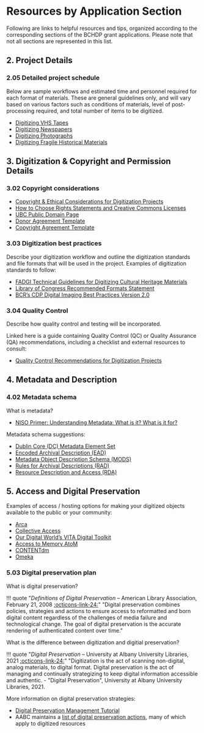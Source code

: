 # Resources by Application Section
Following are links to helpful resources and tips, organized according to the corresponding sections of the BCHDP grant applications. Please note that not all sections are represented in this list.
## 2. Project Details
### 2.05 Detailed project schedule
Below are sample workflows and estimated time and personnel required for each format of materials. These are general guidelines only, and will vary based on various factors such as conditions of materials, level of post-processing required, and total number of items to be digitized.

- [Digitizing VHS Tapes](https://1sfu-my.sharepoint.com/:w:/g/personal/offceln_sfu_ca/EWnoBRR2GTpBlWlVNpv4w9IBL5OUeyGcXwVMcMqNxtzKKQ?e=Q3mPAb)
- [Digitizing Newspapers](https://1sfu-my.sharepoint.com/:w:/g/personal/offceln_sfu_ca/ER-3SIJ4sPpPgRPPvla-NssB77m1nwjjS4V379tpuENrZg?e=0Xi0vN)
- [Digitizing Photographs](https://1sfu-my.sharepoint.com/:w:/g/personal/offceln_sfu_ca/EdVhwe-KycJOr8HUMphX0RIBCv9UPZtUP_NFtQL7ir6xUg?e=Frch17)
- [Digitizing Fragile Historical Materials](https://1sfu-my.sharepoint.com/:w:/g/personal/offceln_sfu_ca/EYuGEUQm2WFOgKvdmpLrJCgBMkXltOv70fOOOrPYeaPRFQ?e=cUv0T6)

## 3. Digitization & Copyright and Permission Details
### 3.02 Copyright considerations

- [Copyright & Ethical Considerations for Digitization Projects](https://1sfu-my.sharepoint.com/:w:/g/personal/offceln_sfu_ca/EWX8doBbm_ZNh_R63_FTfUwB34Lf7Y4BSioDSdZ2IkEAZg?e=Q4sWoe)
- [How to Choose Rights Statements and Creative Commons Licenses](https://1sfu-my.sharepoint.com/:w:/g/personal/offceln_sfu_ca/EXsVv05CfEhLtqQg077Q4vYBkz4lUfK_f-gb8B3AN_F7AQ?e=zFBJrD)
- [UBC Public Domain Page](https://copyright.ubc.ca/public-domain/)
- [Donor Agreement Template](https://bchdp.bcelnapps.ca/sites/default/files/2022-08/DonorAgreementTemplate_2022.docx)
- [Copyright Agreement Template](https://bchdp.bcelnapps.ca/sites/default/files/2022-08/CopyrightAgreementTemplate_2022.docx)

### 3.03 Digitization best practices
Describe your digitization workflow and outline the digitization standards and file formats that will be used in the project.
Examples of digitization standards to follow:

- [FADGI Technical Guidelines for Digitizing Cultural Heritage Materials](https://www.digitizationguidelines.gov/guidelines/digitize-technical.html)
- [Library of Congress Recommended Formats Statement](https://www.loc.gov/preservation/resources/rfs/)
- [BCR’s CDP Digital Imaging Best Practices Version 2.0](https://sustainableheritagenetwork.org/digital-heritage/bcrs-collaborative-digitization-program-digital-imaging-best-practices-version-20)

### 3.04 Quality Control
Describe how quality control and testing will be incorporated.

Linked here is a guide containing Quality Control (QC) or Quality Assurance (QA) recommendations, including a checklist and external resources to consult:

- [Quality Control Recommendations for Digitization Projects](https://1sfu-my.sharepoint.com/:w:/g/personal/offceln_sfu_ca/EUtF-SWvQh1LoMmcd3ojSIQBLj6WaL8BLNarwODckXbmsg?e=raSOBZ)

## 4. Metadata and Description
### 4.02 Metadata schema
What is metadata?

- [NISO Primer: Understanding Metadata: What is it? What is it for?](https://www.niso.org/publications/understanding-metadata-2017)

Metadata schema suggestions:

- [Dublin Core (DC) Metadata Element Set](http://dublincore.org/documents/dces/)
- [Encoded Archival Description (EAD)](https://www.loc.gov/ead/)
- [Metadata Object Description Schema (MODS)](http://www.loc.gov/standards/mods/)
- [Rules for Archival Descriptions (RAD)](http://archivescanada.ca/uploads/files/Publications/RADComplete_July2008.pdf)
- [Resource Description and Access (RDA)](http://www.rdatoolkit.org)

## 5. Access and Digital Preservation
Examples of access / hosting options for making your digitized objects available to the public or your community:

- [Arca](http://arcabc.ca/)
- [Collective Access](https://www.collectiveaccess.org/)
- [Our Digital World’s VITA Digital Toolkit](https://ourdigitalworld.net/services/vita-toolkit/)
- [Access to Memory AtoM](https://www.accesstomemory.org/en/)
- [CONTENTdm](http://www.oclc.org/en/contentdm.html)
- [Omeka](https://omeka.org)

### 5.03 Digital preservation plan
What is digital preservation?

!!! quote "*Definitions of Digital Preservation* – American Library Association, February 21, 2008 [:octicons-link-24:](http://www.ala.org/alcts/resources/preserv/defdigpres0408)"
    "Digital preservation combines policies, strategies and actions to ensure access to reformatted and born digital content regardless of the challenges of media failure and technological change. The goal of digital preservation is the accurate rendering of authenticated content over time." 

What is the difference between digitization and digitial preservation?

!!! quote "*Digital Preservation* – University at Albany University Libraries, 2021 [:octicons-link-24:](https://library.albany.edu/preservation/digipres)"
    "Digitization is the act of scanning non-digital, analog materials, to digital format. Digital preservation is the act of managing and continually strategizing to keep digital information accessible and authentic. - "Digital Preservation", University at Albany University Libraries, 2021.

More information on digital preservation strategies:
 
- [Digital Preservation Management Tutorial](http://www.dpworkshop.org/dpm-eng/terminology/strategies.html)
- AABC maintains a [list of digital preservation actions](https://aabc.ca/Electronic-Records-&-Digital-Preservation-Management), many of which apply to digitized resources